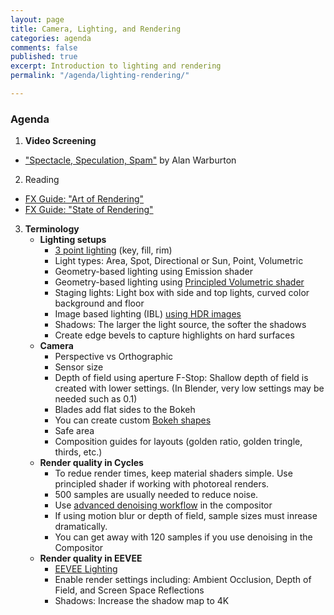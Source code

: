 ```yaml
---
layout: page
title: Camera, Lighting, and Rendering
categories: agenda
comments: false
published: true
excerpt: Introduction to lighting and rendering
permalink: "/agenda/lighting-rendering/"

---
```


### Agenda

1. **Video Screening**
  - ["Spectacle, Speculation, Spam"](https://vimeo.com/194963450) by Alan Warburton
2. Reading
  - [FX Guide: "Art of Rendering"](https://www.fxguide.com/featured/the-art-of-rendering/)
  - [FX Guide: "State of Rendering"](https://www.fxguide.com/fxfeatured/the-state-of-rendering/)
3. **Terminology**
   - **Lighting setups**
      - [3 point lighting](https://m5designstudio.com/2011/maya-3d-tutorials/studio-three-point-lighting/) (key, fill, rim)
      - Light types: Area, Spot, Directional or Sun, Point, Volumetric
      - Geometry-based lighting using Emission shader
      - Geometry-based lighting using [Principled Volumetric shader](https://www.youtube.com/watch?v=AXjE-t6dFZ8)
      - Staging lights: Light box with side and top lights, curved color background and floor
      - Image based lighting (IBL) [using HDR images](https://area.autodesk.com/tutorials/studio-lighting/)
      - Shadows: The larger the light source, the softer the shadows
      - Create edge bevels to capture highlights on hard surfaces
   - **Camera**
      - Perspective vs Orthographic
      - Sensor size
      - Depth of field using aperture F-Stop: Shallow depth of field is created with lower settings. (In Blender, very low settings may be needed such as 0.1)
      - Blades add flat sides to the Bokeh
      - You can create custom [Bokeh shapes](https://blender.stackexchange.com/questions/133191/custom-bokeh-shapes)
      - Safe area
      - Composition guides for layouts (golden ratio, golden tringle, thirds, etc.)
   - **Render quality in Cycles**
      - To redue render times, keep material shaders simple. Use principled shader if working with photoreal renders.
      - 500 samples are usually needed to reduce noise.
      - Use [advanced denoising workflow](https://www.youtube.com/watch?v=Pw-OxOHHu5I) in the compositor
      - If using motion blur or depth of field, sample sizes must inrease dramatically.
      - You can get away with 120 samples if you use denoising in the Compositor 
   - **Render quality in EEVEE**
      - [EEVEE Lighting](https://www.youtube.com/watch?v=MFNurQ1AF2I)
      - Enable render settings including: Ambient Occlusion, Depth of Field, and Screen Space Reflections
      - Shadows: Increase the shadow map to 4K